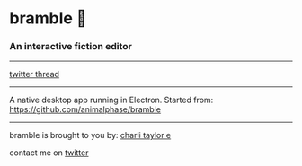 # bramble 🌱

### An interactive fiction editor

---

[twitter thread](https://twitter.com/animalphase/status/858031784927391745)

---

A native desktop app running in Electron. Started from: https://github.com/animalphase/bramble

---

bramble is brought to you by: [charli taylor e](http://loveme.computer/)

contact me on [twitter](https://twitter.com/animalphase)
